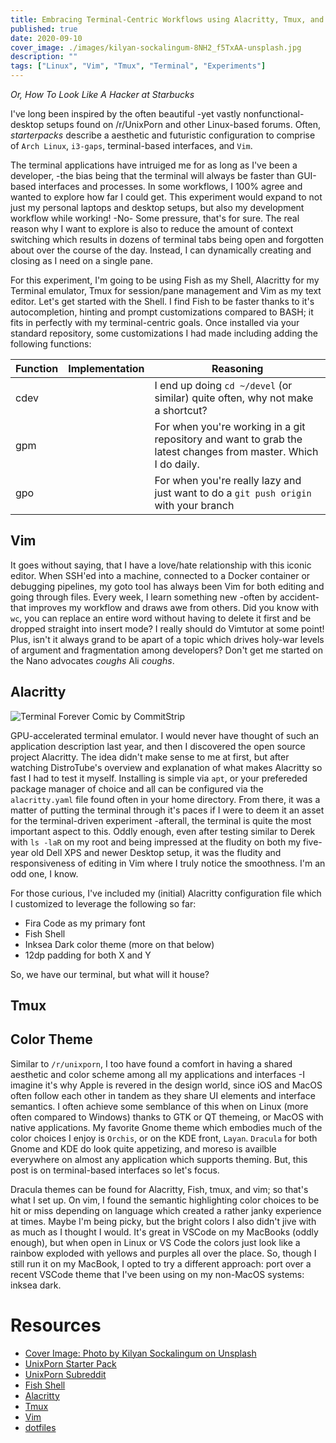 ```yaml
---
title: Embracing Terminal-Centric Workflows using Alacritty, Tmux, and Vim
published: true
date: 2020-09-10
cover_image: ./images/kilyan-sockalingum-8NH2_f5TxAA-unsplash.jpg 
description: ""
tags: ["Linux", "Vim", "Tmux", "Terminal", "Experiments"]
---
```


_Or, How To Look Like A Hacker at Starbucks_

I've long been inspired by the often beautiful -yet vastly nonfunctional- desktop setups found on /r/UnixPorn and other Linux-based forums. Often, _starterpacks_ describe a aesthetic and futuristic configuration to comprise of `Arch Linux`, `i3-gaps`, terminal-based interfaces, and `Vim`.

The terminal applications have intruiged me for as long as I've been a developer, -the bias being that the terminal will always be faster than GUI-based interfaces and processes. In some workflows, I 100% agree and wanted to explore how far I could get. This experiment would expand to not just my personal laptops and desktop setups, but also my development workflow while working! -No- Some pressure, that's for sure. The real reason why I want to explore is also to reduce the amount of context switching which results in dozens of terminal tabs being open and forgotten about over the course of the day. Instead, I can dynamically creating and closing as I need on a single pane. 

For this experiment, I'm going to be using Fish as my Shell, Alacritty for my Terminal emulator, Tmux for session/pane management and Vim as my text editor. Let's get started with the Shell. I find Fish to be faster thanks to it's autocompletion, hinting and prompt customizations compared to BASH; it fits in perfectly with my terminal-centric goals. Once installed via your standard repository, some customizations I had made including adding the following functions: 

| Function | Implementation | Reasoning | 
| - | - | - |
| cdev | | I end up doing `cd ~/devel` (or similar) quite often, why not make a shortcut? |
| gpm | | For when you're working in a git repository and want to grab the latest changes from master. Which I do daily. |  
| gpo | | For when you're really lazy and just want to do a `git push origin` with your branch |

## Vim

It goes without saying, that I have a love/hate relationship with this iconic editor. When SSH'ed into a machine, connected to a Docker container or debugging pipelines, my goto tool has always been Vim for both editing and going through files. Every week, I learn something new -often by accident- that improves my workflow and draws awe from others. Did you know with `wc`, you can replace an entire word without having to delete it first and be dropped straight into insert mode? I really should do Vimtutor at some point! Plus, isn't it always grand to be apart of a topic which drives holy-war levels of argument and fragmentation among developers? Don't get me started on the Nano advocates *coughs* Ali *coughs*.

## Alacritty

![Terminal Forever Comic by CommitStrip](https://www.commitstrip.com/wp-content/uploads/2016/12/Strip-Lignes-de-commande-english650-final-2.jpg)

GPU-accelerated terminal emulator. I would never have thought of such an application description last year, and then I discovered the open source project Alacritty. The idea didn't make sense to me at first, but after watching DistroTube's overview and explanation of what makes Alacritty so fast I had to test it myself. Installing is simple via `apt`, or your prefereded package manager of choice and all can be configured via the `alacritty.yaml` file found often in your home directory. From there, it was a matter of putting the terminal through it's paces if I were to deem it an asset for the terminal-driven experiment -afterall, the terminal is quite the most important aspect to this. Oddly enough, even after testing similar to Derek with `ls -laR` on my root and being impressed at the fludity on both my five-year old Dell XPS and newer Desktop setup, it was the fludity and responsiveness of editing in Vim where I truly notice the smoothness. I'm an odd one, I know.

For those curious, I've included my (initial) Alacritty configuration file which I customized to leverage the following so far: 

- Fira Code as my primary font
- Fish Shell
- Inksea Dark color theme (more on that below)
- 12dp padding for both X and Y

So, we have our terminal, but what will it house? 

## Tmux

## Color Theme

Similar to `/r/unixporn`, I too have found a comfort in having a shared aesthetic and color scheme among all my applications and interfaces -I imagine it's why Apple is revered in the design world, since iOS and MacOS often follow each other in tandem as they share UI elements and interface semantics. I often achieve some semblance of this when on Linux (more often compared to Windows) thanks to GTK or QT themeing, or MacOS with native applications. My favorite Gnome theme which embodies much of the color choices I enjoy is `Orchis`, or on the KDE front, `Layan`. `Dracula` for both Gnome and KDE do look quite appetizing, and moreso is availble everywhere on almost any application which supports theming. But, this post is on terminal-based interfaces so let's focus. 

Dracula themes can be found for Alacritty, Fish, tmux, and vim; so that's what I set up. On vim, I found the semantic highlighting color choices to be hit or miss depending on language which created a rather janky experience at times. Maybe I'm being picky, but the bright colors I also didn't jive with as much as I thought I would. It's great in VSCode on my MacBooks (oddly enough), but when open in Linux or VS Code the colors just look like a rainbow exploded with yellows and purples all over the place. So, though I still run it on my MacBook, I opted to try a different approach: port over a recent VSCode theme that I've been using on my non-MacOS systems: inksea dark.


# Resources

- [Cover Image: Photo by Kilyan Sockalingum on Unsplash ](https://unsplash.com/photos/8NH2_f5TxAA)
- [UnixPorn Starter Pack](https://www.reddit.com/r/starterpacks/comments/9qjrm1/runixporn_starter_pack/)
- [UnixPorn Subreddit](https://www.reddit.com/r/unixporn/)
- [Fish Shell](https://fishshell.com/)
- [Alacritty](https://github.com/alacritty/alacritty)
- [Tmux](https://github.com/tmux/tmux/wiki)
- [Vim](https://www.vim.org/)
- [dotfiles](https://github.com/raygervais/dotfiles)


